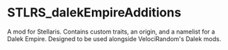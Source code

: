 # STLRS_dalekEmpireAdditions
A mod for Stellaris. Contains custom traits, an origin, and a namelist for a Dalek Empire. Designed to be used alongside VelociRandom's Dalek mods.
